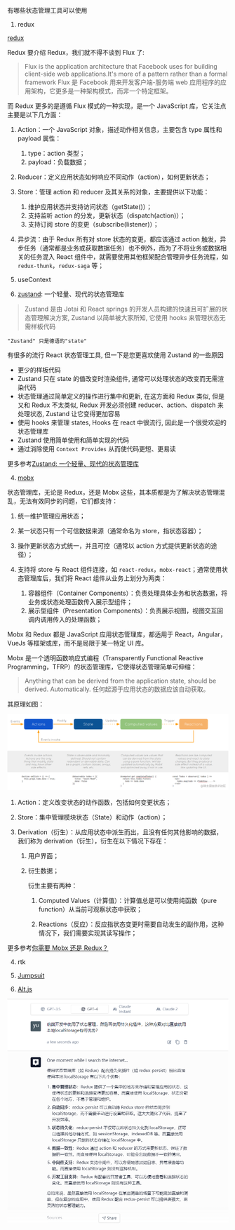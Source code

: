 有哪些状态管理工具可以使用

1. redux

[redux](https://redux.js.org/)

Redux
要介绍 Redux，我们就不得不谈到 Flux 了:

> Flux is the application architecture that Facebook uses for building client-side web applications.It's more of a pattern rather than a formal framework
> Flux 是 Facebook 用来开发客户端-服务端 web 应用程序的应用架构，它更多是一种架构模式，而非一个特定框架。

而 Redux 更多的是遵循 Flux 模式的一种实现，是一个 JavaScript 库，它关注点主要是以下几方面：

1. Action：一个 JavaScript 对象，描述动作相关信息，主要包含 type 属性和 payload 属性：

   1. type：action 类型；
   2. payload：负载数据；

2. Reducer：定义应用状态如何响应不同动作（action），如何更新状态；

3. Store：管理 action 和 reducer 及其关系的对象，主要提供以下功能：

   1. 维护应用状态并支持访问状态（getState()）；
   2. 支持监听 action 的分发，更新状态（dispatch(action)）；
   3. 支持订阅 store 的变更（subscribe(listener)）；

4. 异步流：由于 Redux 所有对 store 状态的变更，都应该通过 action 触发，异步任务（通常都是业务或获取数据任务）也不例外，而为了不将业务或数据相关的任务混入 React 组件中，就需要使用其他框架配合管理异步任务流程，如 `redux-thunk`，`redux-saga` 等；

5. useContext

6. [zustand](https://github.com/pmndrs/zustand): 一个轻量、现代的状态管理库

> Zustand 是由 Jotai 和 React springs 的开发人员构建的快速且可扩展的状态管理解决方案, Zustand 以简单被大家所知, 它使用 hooks 来管理状态无需样板代码

`"Zustand" 只是德语的"state"`

有很多的流行 React 状态管理工具, 但一下是您更喜欢使用 Zustand 的一些原因

- 更少的样板代码
- Zustand 只在 state 的值改变时渲染组件, 通常可以处理状态的改变而无需渲染代码
- 状态管理通过简单定义的操作进行集中和更新, 在这方面和 Redux 类似, 但是又和 Redux 不太类似, Redux 开发必须创建 reducer、action、dispatch 来处理状态, Zustand 让它变得更加容易
- 使用 hooks 来管理 states, Hooks 在 react 中很流行, 因此是一个很受欢迎的状态管理库
- Zustand 使用简单使用和简单实现的代码
- 通过消除使用 `Context Provides` 从而使代码更短、更易读

更多参考[Zustand: 一个轻量、现代的状态管理库](https://juejin.cn/post/7134633741774749710)

4. [mobx](https://mobx.js.org/README.html)

状态管理库，无论是 Redux，还是 Mobx 这些，其本质都是为了解决状态管理混乱，无法有效同步的问题，它们都支持：

1. 统一维护管理应用状态；

2. 某一状态只有一个可信数据来源（通常命名为 store，指状态容器）；

3. 操作更新状态方式统一，并且可控（通常以 action 方式提供更新状态的途径）；

4. 支持将 store 与 React 组件连接，如 `react-redux`，`mobx-react`；通常使用状态管理库后，我们将 React 组件从业务上划分为两类：

   1. 容器组件（Container Components）：负责处理具体业务和状态数据，将业务或状态处理函数传入展示型组件；
   2. 展示型组件（Presentation Components）：负责展示视图，视图交互回调内调用传入的处理函数；

Mobx 和 Redux 都是 JavaScript 应用状态管理库，都适用于 React，Angular，VueJs 等框架或库，而不是局限于某一特定 UI 库。

Mobx 是一个透明函数响应式编程（Transparently Functional Reactive Programming，TFRP）的状态管理库，它使得状态管理简单可伸缩：

> Anything that can be derived from the application state, should be derived. Automatically.
> 任何起源于应用状态的数据应该自动获取。

其原理如图：

![Alt text](image.png)

1. Action：定义改变状态的动作函数，包括如何变更状态；

2. Store：集中管理模块状态（State）和动作（action）；

3. Derivation（衍生）：从应用状态中派生而出，且没有任何其他影响的数据，我们称为 derivation（衍生），衍生在以下情况下存在：

   1. 用户界面；

   2. 衍生数据；

      衍生主要有两种：

      1. Computed Values（计算值）：计算值总是可以使用纯函数（pure function）从当前可观察状态中获取；

      2. Reactions（反应）：反应指状态变更时需要自动发生的副作用，这种情况下，我们需要实现其读写操作；

更多参考[你需要 Mobx 还是 Redux？](https://juejin.cn/post/6844903562095362056)

4. rtk

5. [Jumpsuit](https://js.org/?jumpsuit)

6. [Alt.js](http://alt.js.org/)


![Alt text](image-1.png)